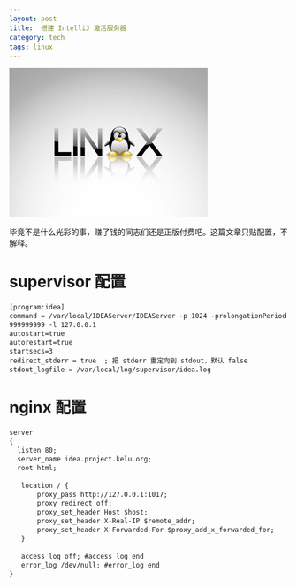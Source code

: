 ```yaml
---
layout: post
title:  搭建 IntelliJ 激活服务器
category: tech
tags: linux
---
```


![](/assets/img/linux.jpg)

毕竟不是什么光彩的事，赚了钱的同志们还是正版付费吧。这篇文章只贴配置，不解释。
 
# supervisor 配置

    [program:idea]
    command = /var/local/IDEAServer/IDEAServer -p 1024 -prolongationPeriod 999999999 -l 127.0.0.1
    autostart=true
    autorestart=true
    startsecs=3
    redirect_stderr = true  ; 把 stderr 重定向到 stdout，默认 false
    stdout_logfile = /var/local/log/supervisor/idea.log
    
# nginx 配置    
    
    server
    {
      listen 80;
      server_name idea.project.kelu.org;
      root html;
    
       location / {
           proxy_pass http://127.0.0.1:1017;
           proxy_redirect off;
           proxy_set_header Host $host;
           proxy_set_header X-Real-IP $remote_addr;
           proxy_set_header X-Forwarded-For $proxy_add_x_forwarded_for;
       }
    
       access_log off; #access_log end
       error_log /dev/null; #error_log end
    }
